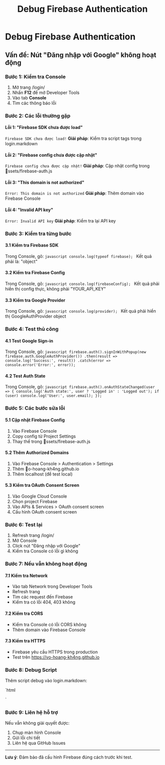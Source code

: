 ﻿---
layout: page
title: Debug Firebase Authentication
permalink: /debug-firebase/
---

# Debug Firebase Authentication

## Vấn đề: Nút "Đăng nhập với Google" không hoạt động

### Bước 1: Kiểm tra Console

1. Mở trang /login/
2. Nhấn **F12** để mở Developer Tools
3. Vào tab **Console**
4. Tìm các thông báo lỗi

### Bước 2: Các lỗi thường gặp

#### Lỗi 1: "Firebase SDK chưa được load"
`
Firebase SDK chưa được load!
`
**Giải pháp**: Kiểm tra script tags trong login.markdown

#### Lỗi 2: "Firebase config chưa được cập nhật"
`
Firebase config chưa được cập nhật!
`
**Giải pháp**: Cập nhật config trong ssets/firebase-auth.js

#### Lỗi 3: "This domain is not authorized"
`
Error: This domain is not authorized
`
**Giải pháp**: Thêm domain vào Firebase Console

#### Lỗi 4: "Invalid API key"
`
Error: Invalid API key
`
**Giải pháp**: Kiểm tra lại API key

### Bước 3: Kiểm tra từng bước

#### 3.1 Kiểm tra Firebase SDK
Trong Console, gõ:
`javascript
console.log(typeof firebase);
`
Kết quả phải là: "object"

#### 3.2 Kiểm tra Firebase Config
Trong Console, gõ:
`javascript
console.log(firebaseConfig);
`
Kết quả phải hiển thị config thực, không phải "YOUR_API_KEY"

#### 3.3 Kiểm tra Google Provider
Trong Console, gõ:
`javascript
console.log(provider);
`
Kết quả phải hiển thị GoogleAuthProvider object

### Bước 4: Test thủ công

#### 4.1 Test Google Sign-in
Trong Console, gõ:
`javascript
firebase.auth().signInWithPopup(new firebase.auth.GoogleAuthProvider())
  .then(result => console.log('Success:', result))
  .catch(error => console.error('Error:', error));
`

#### 4.2 Test Auth State
Trong Console, gõ:
`javascript
firebase.auth().onAuthStateChanged(user => {
  console.log('Auth state:', user ? 'Logged in' : 'Logged out');
  if (user) console.log('User:', user.email);
});
`

### Bước 5: Các bước sửa lỗi

#### 5.1 Cập nhật Firebase Config
1. Vào Firebase Console
2. Copy config từ Project Settings
3. Thay thế trong ssets/firebase-auth.js

#### 5.2 Thêm Authorized Domains
1. Vào Firebase Console > Authentication > Settings
2. Thêm o-hoang-kh4ng.github.io
3. Thêm localhost (để test local)

#### 5.3 Kiểm tra OAuth Consent Screen
1. Vào Google Cloud Console
2. Chọn project Firebase
3. Vào APIs & Services > OAuth consent screen
4. Cấu hình OAuth consent screen

### Bước 6: Test lại

1. Refresh trang /login/
2. Mở Console
3. Click nút "Đăng nhập với Google"
4. Kiểm tra Console có lỗi gì không

### Bước 7: Nếu vẫn không hoạt động

#### 7.1 Kiểm tra Network
- Vào tab Network trong Developer Tools
- Refresh trang
- Tìm các request đến Firebase
- Kiểm tra có lỗi 404, 403 không

#### 7.2 Kiểm tra CORS
- Kiểm tra Console có lỗi CORS không
- Thêm domain vào Firebase Console

#### 7.3 Kiểm tra HTTPS
- Firebase yêu cầu HTTPS trong production
- Test trên https://vo-hoang-kh4ng.github.io

### Bước 8: Debug Script

Thêm script debug vào login.markdown:

`html
<script>
console.log('=== FIREBASE DEBUG ===');
console.log('Firebase loaded:', typeof firebase !== 'undefined');
console.log('Firebase config:', firebaseConfig);
console.log('Google provider:', provider);
console.log('Auth state:', firebase.auth().currentUser);
</script>
`

### Bước 9: Liên hệ hỗ trợ

Nếu vẫn không giải quyết được:
1. Chụp màn hình Console
2. Gửi lỗi chi tiết
3. Liên hệ qua GitHub Issues

---

**Lưu ý**: Đảm bảo đã cấu hình Firebase đúng cách trước khi test.
